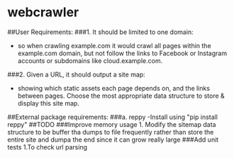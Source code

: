 # webcrawler 

##User Requirements:
###1. It should be limited to one domain:
- so when crawling example.com it would crawl all pages within the example.com domain,
  but not follow the links to Facebook or Instagram accounts or subdomains like cloud.example.com. 

###2. Given a URL, it should output a site map:
- showing which static assets each page depends on, and the links between pages.
  Choose the most appropriate data structure to store & display this site map.

##External package requirements:
###a. reppy
    -Install using "pip install reppy" 
##TODO
###Improve memory usage
    1. Modify the sitemap data structure to be buffer tha dumps to file frequently rather than store the entire site and dumpa the end since it can grow really large
###Add unit tests
    1.To check url parsing
 
